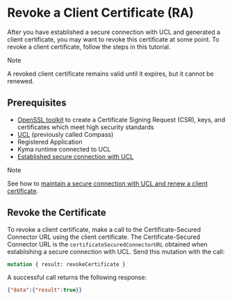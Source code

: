 # Revoke a Client Certificate (RA)

After you have established a secure connection with UCL and generated a client certificate, you may want to revoke this certificate at some point. To revoke a client certificate, follow the steps in this tutorial.

> [!NOTE]
> A revoked client certificate remains valid until it expires, but it cannot be renewed.

## Prerequisites

- [OpenSSL toolkit](https://openssl-library.org/source/index.html) to create a Certificate Signing Request (CSR), keys, and certificates which meet high security standards
- [UCL](https://github.com/kyma-incubator/compass) (previously called Compass)
- Registered Application
- Kyma runtime connected to UCL
- [Established secure connection with UCL](01-60-establish-secure-connection-with-compass.md)

> [!NOTE]
> See how to [maintain a secure connection with UCL and renew a client certificate](01-70-maintain-secure-connection-with-compass.md).

## Revoke the Certificate

To revoke a client certificate, make a call to the Certificate-Secured Connector URL using the client certificate.
The Certificate-Secured Connector URL is the `certificateSecuredConnectorURL` obtained when establishing a secure connection with UCL.
Send this mutation with the call:

```graphql
mutation { result: revokeCertificate }
```

A successful call returns the following response:

```json
{"data":{"result":true}}
```
